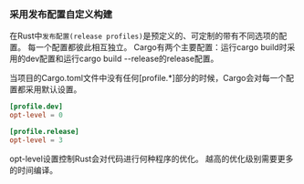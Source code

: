 ### 采用发布配置自定义构建
在Rust中`发布配置(release profiles)`是预定义的、可定制的带有不同选项的配置。
每一个配置都彼此相互独立。
Cargo有两个主要配置：运行cargo build时采用的dev配置和运行cargo build --release的release配置。

当项目的Cargo.toml文件中没有任何[profile.*]部分的时候，Cargo会对每一个配置都采用默认设置。
```toml
[profile.dev]
opt-level = 0

[profile.release]
opt-level = 3
```
opt-level设置控制Rust会对代码进行何种程序的优化。
越高的优化级别需要更多的时间编译。

